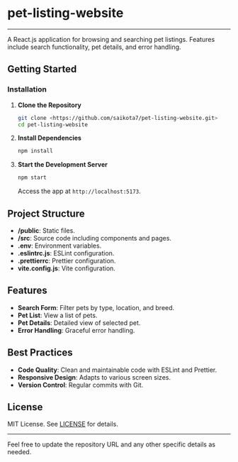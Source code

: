 # pet-listing-website

---

A React.js application for browsing and searching pet listings. Features include search functionality, pet details, and error handling.

## Getting Started

### Installation

1. **Clone the Repository**
    
    ```bash
    git clone <https://github.com/saikota7/pet-listing-website.git>
    cd pet-listing-website
    
    ```
    
2. **Install Dependencies**
    
    ```bash
    npm install
    
    ```
    
3. **Start the Development Server**
    
    ```bash
    npm start
    
    ```
    
    Access the app at `http://localhost:5173`.
    

## Project Structure

- **/public**: Static files.
- **/src**: Source code including components and pages.
- **.env**: Environment variables.
- **.eslintrc.js**: ESLint configuration.
- **.prettierrc**: Prettier configuration.
- **vite.config.js**: Vite configuration.

## Features

- **Search Form**: Filter pets by type, location, and breed.
- **Pet List**: View a list of pets.
- **Pet Details**: Detailed view of selected pet.
- **Error Handling**: Graceful error handling.

## Best Practices

- **Code Quality**: Clean and maintainable code with ESLint and Prettier.
- **Responsive Design**: Adapts to various screen sizes.
- **Version Control**: Regular commits with Git.

## License

MIT License. See [LICENSE](notion://www.notion.so/LICENSE) for details.

---

Feel free to update the repository URL and any other specific details as needed.
